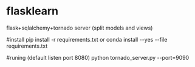 # flasklearn
flask+sqlalchemy+tornado server (split models and views)

#install 
pip install -r requirements.txt
or
conda install --yes --file requirements.txt

#runing (default listen port 8080)
python tornado_server.py --port=9090
